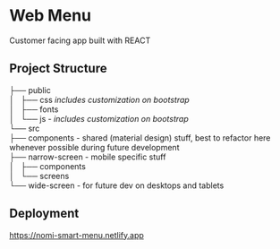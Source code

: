 # Web Menu
Customer facing app built with REACT

## Project Structure
├── public   
│   ├── css *includes customization on bootstrap*   
│   ├── fonts  
│   └── js - *includes customization on bootstrap*   
└── src   
    ├── components - shared (material design) stuff, best to refactor here whenever possible during future development  
    ├── narrow-screen - mobile specific stuff  
    │   ├── components  
    │   └── screens  
    └── wide-screen - for future dev on desktops and tablets  

## Deployment
https://nomi-smart-menu.netlify.app
